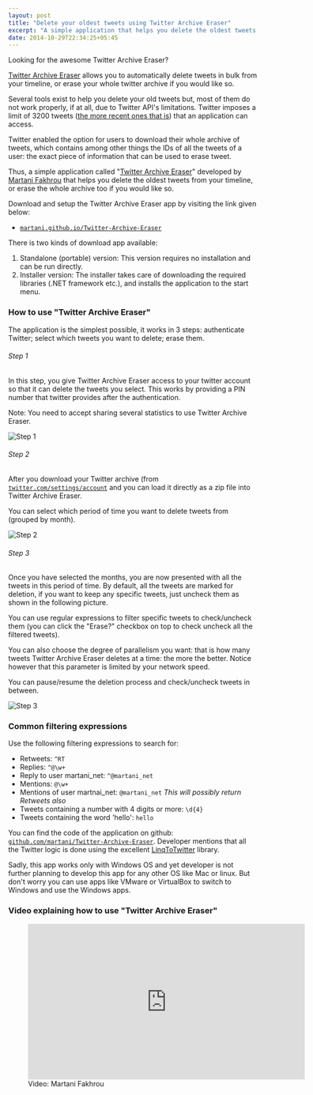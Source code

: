 ```yaml
---
layout: post
title: "Delete your oldest tweets using Twitter Archive Eraser"
excerpt: "A simple application that helps you delete the oldest tweets from your timeline, or erase the whole archive too if you would like so."
date: 2014-10-29T22:34:25+05:45
---
```


Looking for the awesome Twitter Archive Eraser?

[Twitter Archive Eraser](//martani.github.io/Twitter-Archive-Eraser) allows you to automatically delete tweets in bulk from your timeline, or erase your whole twitter archive if you would like so.

Several tools exist to help you delete your old tweets but, most of them do not work properly, if at all, due to Twitter API's limitations. Twitter imposes a limit of 3200 tweets ([the more recent ones that is](//dev.twitter.com/overview/general/things-every-developer-should-know)) that an application can access.

Twitter enabled the option for users to download their whole archive of tweets, which contains among other things the IDs of all the tweets of a user: the exact piece of information that can be used to erase tweet.

Thus, a simple application called "[Twitter Archive Eraser](//martani.github.io/Twitter-Archive-Eraser)" developed by [Martani Fakhrou](//twitter.com/martani_net) that helps you delete the oldest tweets from your timeline, or erase the whole archive too if you would like so.

Download and setup the Twitter Archive Eraser app by visiting the link given below:

* [`martani.github.io/Twitter-Archive-Eraser`](//martani.github.io/Twitter-Archive-Eraser)

There is two kinds of download app available:

1. Standalone (portable) version: This version requires no installation and can be run directly.</li>
2. Installer version: The installer takes care of downloading the required libraries (.NET framework etc.), and installs the application to the start menu.

### How to use "Twitter Archive Eraser"

The application is the simplest possible, it works in 3 steps: authenticate Twitter; select which tweets you want to delete; erase them.

###### Step 1

In this step, you give Twitter Archive Eraser access to your twitter account so that it can delete the tweets you select. This works by providing a PIN number that twitter provides after the authentication.

Note: You need to accept sharing several statistics to use Twitter Archive Eraser.

![Step 1](http://1.bp.blogspot.com/-tGNrhkp6Uq0/VFEGlhTT19I/AAAAAAAAGWM/9J9XZU_GtHQ/s700/twitter-archive-eraser-screenshot-step1.png)

###### Step 2

After you download your Twitter archive (from  [`twitter.com/settings/account`](//twitter.com/settings/account) and you can load it directly as a zip file into Twitter Archive Eraser.

You can select which period of time you want to delete tweets from (grouped by month).

![Step 2](http://4.bp.blogspot.com/-Acx_oLaeJGQ/VFEGxJ6J_7I/AAAAAAAAGWU/CR40d6ArpJ8/s700/twitter-archive-eraser-screenshot-step2.png)

###### Step 3

Once you have selected the months, you are now presented with all the tweets in this period of time. By default, all the tweets are marked for deletion, if you want to keep any specific tweets, just uncheck them as shown in the following picture.

You can use regular expressions to filter specific tweets to check/uncheck them (you can click the "Erase?" checkbox on top to check uncheck all the filtered tweets).

You can also choose the degree of parallelism you want: that is how many tweets Twitter Archive Eraser deletes at a time: the more the better. Notice however that this parameter is limited by your network speed.

You can pause/resume the deletion process and check/uncheck tweets in between.

![Step 3](http://2.bp.blogspot.com/-78kU0yfixUg/VFEG5JfQQGI/AAAAAAAAGWc/n02eYjB6Ppw/s700/twitter-archive-eraser-screenshot-step3.png)

### Common filtering expressions

Use the following filtering expressions to search for:

* Retweets: `^RT`
* Replies: `^@\w+`
* Reply to user martani\_net: `^@martani_net`
* Mentions: `@\w+`
* Mentions of user martnai\_net: `@martani_net`
  *This will possibly return Retweets also*
* Tweets containing a number with 4 digits or more: `\d{4}`
* Tweets containing the word 'hello': `hello`

You can find the code of the application on github: [`github.com/martani/Twitter-Archive-Eraser`](//github.com/martani/Twitter-Archive-Eraser). Developer mentions that all the Twitter logic is done using the excellent [LinqToTwitter](http://linqtotwitter.codeplex.com) library.

Sadly, this app works only with Windows OS and yet developer is not further planning to develop this app for any other OS like Mac or linux. But don't worry you can use apps like VMware or VirtualBox to switch to Windows and use the Windows apps.

### Video explaining how to use "Twitter Archive Eraser"

<figure>
  <iframe width="560" height="315" src="http://www.youtube.com/embed/a01T_WPkQuU?rel=0&amp;theme=light" frameborder="0" allowfullscreen></iframe>
  <figcaption>Video: Martani Fakhrou</figcaption>
</figure>
